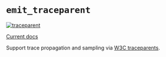 # `emit_traceparent`

[![traceparent](https://github.com/emit-rs/emit/actions/workflows/traceparent.yml/badge.svg)](https://github.com/emit-rs/emit/actions/workflows/traceparent.yml)

[Current docs](https://docs.rs/emit_traceparent/0.11.9/emit_traceparent/index.html)

Support trace propagation and sampling via [W3C traceparents](https://www.w3.org/TR/trace-context/).
